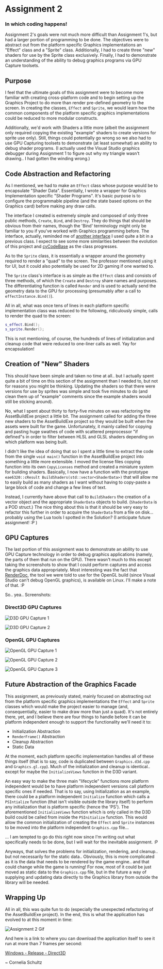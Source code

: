 # Assignment 2
### In which coding happens!

Assignment 2's goals were not much more difficult than Assignment 1's, but had a larger portion of programming to be done.  The objectives were to abstract out from the platform specific Graphics implementations an "Effect" class and a "Sprite" class.  Additionally, I had to create three "new" shaders for use by the Sprite class exclusively.  Finally, I had to demonstrate an understanding of the ability to debug graphics programs via GPU Capture toolsets.

## Purpose

I feel that the ultimate goals of this assignment were to become more familiar with creating cross-platform code and to begin setting up the Graphics Project to do more than render pre-defined geometry to the screen.  In creating the classes, `Effect` and `Sprite`, we would learn how the common components of the platform specific graphics implementations could be reduced to more modular constructs.

Additionally, we'd work with Shaders a little more (albeit the assignment only required copying the existing "example" shaders to create versions for sprite use only).  Still, things could potentially go wrong so we also had to use GPU Capturing toolsets to demonstrate (at least somewhat) an ability to debug shader programs.  (I actually used the Visual Studio graphics debugger during Assignment 1 to figure out why my triangle wasn't drawing..  I had gotten the winding wrong.)

## Code Abstraction and Refactoring

As I mentioned, we had to make an `Effect` class whose purpose would be to encapsulate "Shader Data".  Essentially, I wrote a wrapper for Graphics Implementation specific "Shader Programs".  It's basic purpose is to configure the programmable pipeline (and the state based options on the Graphics card) before making any draw calls.

The interface I created is extremely simple and composed of only three public methods, `Create`, `Bind`, and `Destroy`.  They do things that should be obvious from their names, though the 'Bind' terminology might only be familiar to you if you've worked with Graphics programming before.  The interface, actually, reminded me of [another interface](https://github.com/cemyuksel/cyCodeBase/blob/acfce8fa9b64cace7408d857fb402cb70476a9e7/cyGL.h#L706) I used quite a bit in a previous class.  I expect to see some more similarities between the evolution of this project and [cyCodeBase](http://www.cemyuksel.com/cyCodeBase/) as the class progresses.

As to the `Sprite` class, it is essentially a wrapper around the geometry required to render a "quad" to the screen.  The professor mentioned using it for UI, but it could also potentially be used for 2D gaming if one wanted to.

The `Sprite` class's interface is as simple as the `Effect` class and consists of three methods, of which the `Create` and `Destroy` share names and purposes.  The differentiating function is called `Render` and is used to actually send the geometry data to the GPU for processing (presumably after a call to `effectInstance.Bind()`).

All in all, what was once tens of lines in each platform specific implementation class was reduced to the following, ridiculously simple, calls to render the quad to the screen:

```c++
s_effect.Bind();
s_sprite.Render();
```

This is not mentioning, of course, the hundreds of lines of initialization and cleanup code that were reduced to one-liner calls as well.  Yay for encapsulation!

## Creation of "New" Shaders

This should have been simple and taken no time at all.. but I actually spent quite a bit of time on this section of the assignment than I needed to, but not for reasons you might be thinking.  Updating the shaders so that there were versions for use by sprites was simple and took five minutes to do (and clean them up of "example" comments since the example shaders would still be sticking around).

No, what I spent about thirty to forty-five minutes on was refactoring the AssetBuildExe project a little bit.  The assignment called for adding the three new shaders to the AssetBuildExe project so they would be built when the assets were built for the game.  Unfortunately, it mainly called for copying and pasting huge swathes of code with scattered preprocessor "if defined"s in order to filter between HLSL and GLSL shaders depending on which platform was being built.

I didn't like the idea of doing that so I spent a little time to extract the code from the single `void main()` function in the AssetBuildExe project into something a little more extensible.  I moved the license files copying function into its own `CopyLicenses` method and created a miniature system for building shaders.  Basically, I now have a function with the prototype `eae6320::cResult BuildShaders(std::vector<ShaderData>)` that will allow me to easily build as many shaders as I want without having to copy-paste a large block of code and change a few lines of text.

Instead, I currently have above that call to `BuildShaders` the creation of a vector object and the appropriate `ShaderData` objects to build.  (`ShaderData` is a POD struct.)  The nice thing about this is that it should be very easy to refactor this further in order to acquire the `ShaderData` from a file on disk... probably using the Lua tools I spotted in the Solution?  (I anticipate future assignment! :P )

## GPU Captures

The last portion of this assignment was to demonstrate an ability to use GPU Capture technology in order to debug graphics applications (namely, the parts of them that run on the GPU).  There wasn't much to this except taking the screenshots to show that I could perform captures and access the graphics data appropriately.  Most interesting was the fact that [RenderDoc](https://renderdoc.org/), the tool we were told to use for the OpenGL build (since Visual Studio can't debug OpenGL graphics), is available on Linux.  I'll make a note of that. :P

So.. yea..  Screenshots:

### Direct3D GPU Captures

![D3D GPU Capture 1](images/a02/gpu_d3d_1.png)

![D3D GPU Capture 2](images/a02/gpu_d3d_2.png)

### OpenGL GPU Captures

![OpenGL GPU Capture 1](images/a02/gpu_gl_1.png)

![OpenGL GPU Capture 2](images/a02/gpu_gl_2.png)

![OpenGL GPU Capture 3](images/a02/gpu_gl_3.png)

## Future Abstraction of the Graphics Facade

This assignment, as previously stated, mainly focused on abstracting out from the platform specific graphics implementations the `Effect` and `Sprite` classes which would make the project easier to manage (and, consequentially, easier to make draw more than just a quad).  It's not entirely there, yet, and I believe there are four things to handle before it can be platform independent enough to support the functionality we'll need it to:

* Initialization Abstraction
* `RenderFrame()` Abstraction
* Cleanup Abstraction
* Static Data

At the moment, each platform specific implementation handles all of these things itself (that is to say, code is duplicated between `Graphics.d3d.cpp` and `Graphics.gl.cpp`).  Much of the initialization and cleanup is identical.. except for maybe the `InitializeViews` function in the D3D variant.

An easy way to make the three main "lifecycle" functions more platform independent would be to have platform independent versions call platform specific ones if needed.  That is to say, using Initialization as an example, there could be a platform independent `Initialize` function which calls a `PSIntialize` function (that isn't visible outside the library itself) to perform any initialization that is platform specific (hence the 'PS').  The aforementioned `InitializeViews` function which is only called in the D3D build could be called from inside the `PSInitialize` function.  This would allow the common initialization of creating the `Effect` and `Sprite` instances to be moved into the platform independent `Graphics.cpp` file...

... I am tempted to go do this right now since I'm writing out what specifically needs to be done, but I will wait for the inevitable assignment. :P

Anyways, that solves the problems for initialization, rendering, and cleanup.. but not necessarily for the static data..  Obviously, this is more complicated as it is the data that needs to be rendered by the game engine.. and that could change while the game is running!  For now, most of it could be just moved as static data to the `Graphics.cpp` file, but in the future a way of supplying and updating data directly to the Graphics library from outside the library will be needed.

## Wrapping Up

All in all, this was quite fun to do (especially the unexpected refactoring of the AssetBuildExe project).  In the end, this is what the application has evolved to at this moment in time:

![Assignment 2 Gif](images/a02/assignment2.gif)

And here is a link to where you can download the application itself to see it run at more than 7 frames per second:

[Windows - Release - Direct3D](https://github.com/CorneliaXaos/EAE6320-WriteUps/releases/download/a2/Assignment2.zip)

~ Cornelia Schultz
